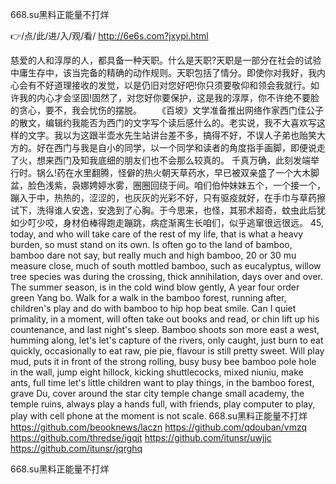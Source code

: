 
668.su黑料正能量不打烊




👉/点/此/进/入/观/看/ http://6e6s.com?jxypi.html




慈爱的人和淳厚的人，都具备一种天职。什么是天职?天职是一部分在社会的试验中庸生存中，该当完备的精确的动作规则。天职包括了情分。即使你对我好，我内心会有不好道理接收的发觉，以是仍旧对您好吧!你只须要敬仰和领会我就行。如许我的内心才会坚固!固然了，对您好你要保护，这是我的淳厚，你不许绝不要脸的贪心，要不，我会忧伤的摆脱。
　　《百坡》文学准备推出网络作家西门佳公子的散文，编辑约我能否为西门的文字写个读后感什么的。老实说，我不大喜欢写这样的文字。我以为这跟半壶水先生站讲台差不多，搞得不好，不误人子弟也贻笑大方的。好在西门与我是自小的同学，以一个同学和读者的角度指手画脚，即便说走了火，想来西门及知我底细的朋友们也不会那么较真的。
千真万确，此刻发端举行时。锅么!药在水里翻腾，怪僻的热火朝天草药水，早已被双亲盛了一个大木脚盆，脸色浅紫，袅娜娉婷水雾，圈圈回绕于间。咱们伯仲妹妹五个，一个接一个，蹦入于中，热热的，涩涩的，也灰灰的光彩不好，只有驱疫就好，在手巾与草药擦试下，洗得谁人安逸，安逸到了心胸。于今思来，也怪，其邪术超奇，蚊虫此后犹如少叮少咬，身材伯棒得跑走蹦跳，病症渐离生长咱们，似乎逃窜很远很远。
45, today, and who will take care of the rest of my life, that is what a heavy burden, so must stand on its own.
Is often go to the land of bamboo, bamboo dare not say, but really much and high bamboo, 20 or 30 mu measure close, much of south mottled bamboo, such as eucalyptus, willow tree species was during the crossing, thick annihilation, days over and over.
The summer season, is in the cold wind blow gently,
A year four order green Yang bo.
Walk for a walk in the bamboo forest, running after, children's play and do with bamboo to hip hop beat smile.
Can I quiet primality, in a moment, will often take out books and read, or chin lift up his countenance, and last night's sleep.
Bamboo shoots son more east a west, humming along, let's let's capture of the rivers, only caught, just burn to eat quickly, occasionally to eat raw, pie pie, flavour is still pretty sweet.
Will play mud, puts it in front of the strong rolling, busy busy bee bamboo pole hole in the wall, jump eight hillock, kicking shuttlecocks, mixed niuniu, make ants, full time let's little children want to play things, in the bamboo forest, grave Du, cover around the star city temple change small academy, the temple ruins, always play a hands full, with friends, play computer to play, play with cell phone at the moment is not scale.
668.su黑料正能量不打烊 https://github.com/beooknews/laczn
https://github.com/qdouban/vmzq
https://github.com/thredse/igqjt
https://github.com/itunsr/uwjjc
https://github.com/itunsr/jqrghq





668.su黑料正能量不打烊
